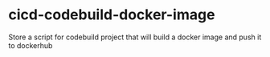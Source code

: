 # cicd-codebuild-docker-image
Store a script for codebuild project that will build a docker image and push it to dockerhub 

